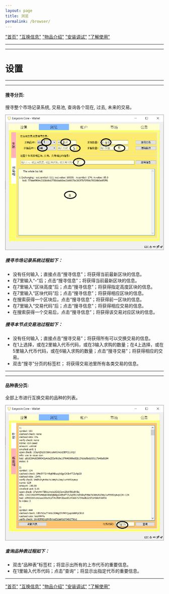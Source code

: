 ```yaml
---
layout: page
title: 浏览
permalink: /browser/
---
```


["首页"](https://ubarterchain.github.io/) ["互换信息"](/info/)  ["物品介绍"](/list/)   ["安装调试"](/install/)   ["了解使用"](/learn/) 

---
---

# 设置 #

---
---

#### 搜寻分页:  ####
搜寻整个市场记录系统, 交易池, 查询各个现在, 过去, 未来的交易。

<div class='fig figcenter fighighlight'>
  <img src='/21.png'>
</div>

##### 搜寻市场记录系统过程如下： #####
- 没有任何输入；直接点击“搜寻信息”；将获得当前最新区块的信息。
- 在7里输入“-”后；点击“搜寻信息”；将获得当前最新区块的信息。
- 在7里输入“区块高度”后；点击“搜寻信息”；将获得指定高度区块的信息。
- 在7里输入“区块代码”后；点击“搜寻信息”；将获得相应区块的信息。
- 在搜索获得一个区块后，点击“搜寻信息”；将获得前一区块的信息。
- 在7里输入“交易代码”后；点击“搜寻信息”；将获得相应交易的信息。
- 在搜索获得一个交易后，点击“搜寻信息”；将获得该交易对应区块的信息。

##### 搜寻本节点交易池过程如下： #####
- 没有任何输入；直接点击“搜寻交易”；将获得所有可以交换交易的信息。
- 在1上选择，或在2里输入代币代码，或在3输入求购的数量；在4上选择，或在5里输入代币代码，或在6输入求购的数量；点击“搜寻交易”；将获得相应的交易。
- 双击“搜寻”分页的标签栏； 将获得交易池里所有各类交易的信息。

---
---

#### 品种表分页:  #####
全部上市进行互换交易的品种的列表。

<div class='fig figcenter fighighlight'>
  <img src='/22.png'>
</div>

##### 查询品种表过程如下： #####
- 双击“品种表”标签栏；将显示出所有的上市代币的重要信息。
- 在1里输入代币代码；点击”查询“；将显示出指定代币的重要信息。

---

["首页"](https://ubarterchain.github.io/) ["互换信息"](/info/)  ["物品介绍"](/list/)   ["安装调试"](/install/)   ["了解使用"](/learn/) 
